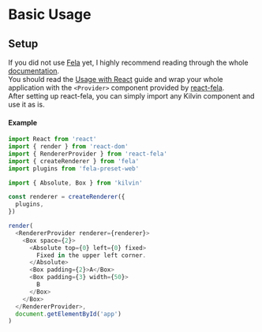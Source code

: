 # Basic Usage

## Setup

If you did not use [Fela](https://github.com/robinweser/fela/) yet, I highly recommend reading through the whole [documentation](http://fela.js.org).<br>
You should read the [Usage with React](http://fela.js.org/docs/guides/UsageWithReact.html) guide and wrap your whole application with the `<Provider>` component provided by [react-fela](https://github.com/robinweser/fela/tree/master/packages/react-fela).
<br>
After setting up react-fela, you can simply import any Kilvin component and use it as is.

#### Example

```javascript
import React from 'react'
import { render } from 'react-dom'
import { RendererProvider } from 'react-fela'
import { createRenderer } from 'fela'
import plugins from 'fela-preset-web'

import { Absolute, Box } from 'kilvin'

const renderer = createRenderer({
  plugins,
})

render(
  <RendererProvider renderer={renderer}>
    <Box space={2}>
      <Absolute top={0} left={0} fixed>
        Fixed in the upper left corner.
      </Absolute>
      <Box padding={2}>A</Box>
      <Box padding={3} width={50}>
        B
      </Box>
    </Box>
  </RendererProvider>,
  document.getElementById('app')
)
```
